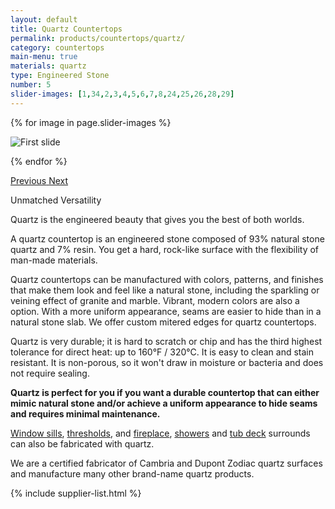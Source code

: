 ```yaml
---
layout: default
title: Quartz Countertops
permalink: products/countertops/quartz/
category: countertops
main-menu: true
materials: quartz
type: Engineered Stone
number: 5
slider-images: [1,34,2,3,4,5,6,7,8,24,25,26,28,29]
---
```


<section class="container section">
  <div class="row">

<div class="col-lg-7 push-lg-5 col-sm-12">
<div id="carouselExampleControls" class="carousel slide content__image sticky" data-ride="carousel">
<div class="carousel-inner" role="listbox">

{% for image in page.slider-images %}

<div class="carousel-item {% if forloop.first == true %} active {% endif %}">
  <img class="d-block img-fluid" src="{{ site.github.url }}/assets/images/products/quartz/{{ image }}.jpg" alt="First slide">
</div>

{% endfor %}

</div>
<a class="carousel-control-prev" href="#carouselExampleControls" role="button" data-slide="prev">
<span class="carousel-control-prev-icon" aria-hidden="true"></span>
<span class="sr-only">Previous</span>
</a>
<a class="carousel-control-next" href="#carouselExampleControls" role="button" data-slide="next">
<span class="carousel-control-next-icon" aria-hidden="true"></span>
<span class="sr-only">Next</span>
</a>
</div>
</div>

<div class="col-lg-5 pull-lg-7 col-sm-12">
<p class="is-first-heading h2">Unmatched Versatility</p>
<p class="h3">Quartz is the engineered beauty that gives you the best of both worlds.</p>

A quartz countertop is an engineered stone composed of 93% natural stone quartz and 7% resin. You get a hard, rock-like surface with the flexibility of man-made materials.

Quartz countertops can be manufactured with colors, patterns, and finishes that make them look and feel like a natural stone, including the sparkling or veining effect of granite and marble. Vibrant, modern colors are also a option. With a more uniform appearance, seams are easier to hide than in a natural stone slab. We offer custom mitered edges for quartz countertops.

Quartz is very durable; it is hard to scratch or chip and has the third highest tolerance for direct heat: up to 160&deg;F / 320&deg;C. It is easy to clean and stain resistant. It is non-porous, so it won't draw in moisture or bacteria and does not require sealing.

**Quartz is perfect for you if you want a durable countertop that can either mimic natural stone and/or achieve a uniform appearance to hide seams and requires minimal maintenance.**

<a href="{{ site.github.url }}/products/window-sills/">Window sills</a>, <a href="{{ site.github.url }}/products/thresholds/">thresholds</a>, and <a href="{{ site.github.url }}/products/surrounds/fireplace/">fireplace</a>, <a href="{{ site.github.url }}/products/surrounds/showers/">showers</a> and <a href="{{ site.github.url }}/products/surrounds/tub-deck/">tub deck</a> surrounds can also be fabricated with quartz.

We are a certified fabricator of Cambria and Dupont Zodiac quartz surfaces and manufacture many other brand-name quartz products.

{% include supplier-list.html %}
</div>
</div>
</section>
